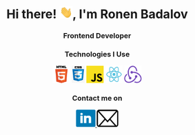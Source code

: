 <h1 align="center">Hi there! <img src="./assets/Hi.gif" style="width:30px;">, I'm Ronen Badalov</h1>

<h3 align="center">Frontend Developer</h3>

<h3 align="center">Technologies I Use</h3>
<p align="center"> 
    <img src="./assets/HTML-logo.png" alt="html" width="40" height="40"/> 
    <img src="./assets/css-logo.png" alt="css" width="30" height="40"/> 
    <img src="./assets/js-logo.png" alt="js" width="40" height="40"/> 
    <img src="./assets/react-logo.png" alt="react" width="40" height="40"/> 
    <img src="./assets/redux-logo.png" alt="redux" width="40" height="40"/> 
</p>

<h3 align="center">Contact me on</h3>
<p align="center"> 
    <a href="https://www.linkedin.com/in/ronenbadalov/">
        <img src="./assets/linkedin-logo.png" alt="linkedin" width="45" height="40"/> 
    </a>
    <a href="mailto:ronenbadalov1@gmail.com">
        <img src="./assets/mail.png" alt="linkedin" width="50" height="40"/> 
    </a>
</p>
